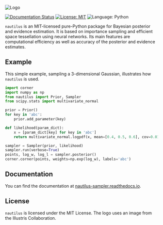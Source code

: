 ![Logo](https://raw.githubusercontent.com/johannesulf/nautilus/main/docs/source/nautilus_text_image.png "Logo")

[![Documentation Status](https://img.shields.io/readthedocs/nautilus-sampler)](https://nautilus-sampler.readthedocs.io/en/latest/)
[![License: MIT](https://img.shields.io/github/license/johannesulf/nautilus?color=blue)](https://raw.githubusercontent.com/johannesulf/nautilus/main/LICENSE)
![Language: Python](https://img.shields.io/github/languages/top/johannesulf/nautilus)

`nautilus` is an MIT-licensed pure-Python package for Bayesian posterior and
evidence estimation. It is based on importance sampling and efficient space
tessellation using neural networks. Its main features are computational
efficiency as well as accuracy of the posterior and evidence estimates.

## Example

This simple example, sampling a 3-dimensional Gaussian, illustrates how
`nautilus` is used.

```python
import corner
import numpy as np
from nautilus import Prior, Sampler
from scipy.stats import multivariate_normal

prior = Prior()
for key in 'abc':
    prior.add_parameter(key)

def likelihood(param_dict):
    x = [param_dict[key] for key in 'abc']
    return multivariate_normal.logpdf(x, mean=[0.4, 0.5, 0.6], cov=0.01)

sampler = Sampler(prior, likelihood)
sampler.run(verbose=True)
points, log_w, log_l = sampler.posterior()
corner.corner(points, weights=np.exp(log_w), labels='abc')
```

## Documentation

You can find the documentation at [nautilus-sampler.readthedocs.io](https://nautilus-sampler.readthedocs.io).

## License

`nautilus` is licensed under the MIT License. The logo uses an image from the
Illustris Collaboration.

